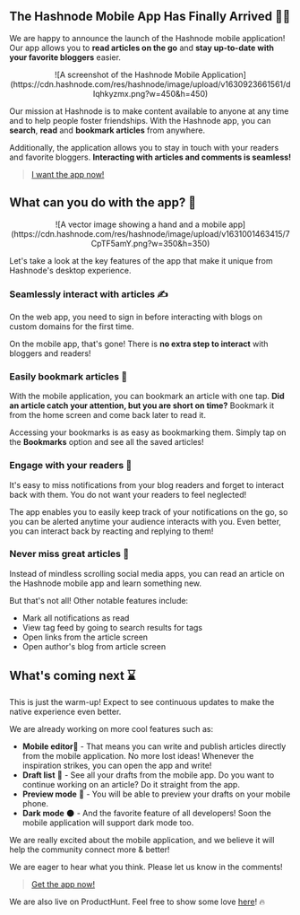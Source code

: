 ## The Hashnode Mobile App Has Finally Arrived 📱🚀

We are happy to announce the launch of the Hashnode mobile application! Our app allows you to **read articles on the go** and **stay up-to-date with your favorite bloggers** easier.

<center>![A screenshot of the Hashnode Mobile Application](https://cdn.hashnode.com/res/hashnode/image/upload/v1630923661561/dIqhkyzmx.png?w=450&h=450)</center>

Our mission at Hashnode is to make content available to anyone at any time and to help people foster friendships. With the Hashnode app, you can **search**, **read** and **bookmark articles** from anywhere.

Additionally, the application allows you to stay in touch with your readers and favorite bloggers. **Interacting with articles and comments is seamless!**

> [I want the app now!](https://hashnode.com/apps)

## What can you do with the app? 📱

<center>![A vector image showing a hand and a mobile app](https://cdn.hashnode.com/res/hashnode/image/upload/v1631001463415/7CpTF5amY.png?w=350&h=350)</center>

Let's take a look at the key features of the app that make it unique from Hashnode's desktop experience.

### **Seamlessly interact with articles** ✍

On the web app, you need to sign in before interacting with blogs on custom domains for the first time. 

On the mobile app, that's gone! There is **no extra step to interact** with bloggers and readers!

### **Easily bookmark articles** 🔖

With the mobile application, you can bookmark an article with one tap. **Did an article catch your attention, but you are short on time?** Bookmark it from the home screen and come back later to read it. 

Accessing your bookmarks is as easy as bookmarking them. Simply tap on the **Bookmarks** option and see all the saved articles!

### **Engage with your readers** 🤳

It's easy to miss notifications from your blog readers and forget to interact back with them. You do not want your readers to feel neglected!

The app enables you to easily keep track of your notifications on the go, so you can be alerted anytime your audience interacts with you. Even better, you can interact back by reacting and replying to them!

### **Never miss great articles** 🎯

Instead of mindless scrolling social media apps, you can read an article on the Hashnode mobile app and learn something new.

But that's not all! Other notable features include:
- Mark all notifications as read
- View tag feed by going to search results for tags
- Open links from the article screen
- Open author's blog from article screen

## What's coming next ⌛

This is just the warm-up! Expect to see continuous updates to make the native experience even better.

We are already working on more cool features such as:
* **Mobile editor**📝 - That means you can write and publish articles directly from the mobile application. No more lost ideas! Whenever the inspiration strikes, you can open the app and write!
* **Draft list** 📃 - See all your drafts from the mobile app. Do you want to continue working on an article? Do it straight from the app.
* **Preview mode** 🔎 - You will be able to preview your drafts on your mobile phone.
* **Dark mode** 🌑 - And the favorite feature of all developers! Soon the mobile application will support dark mode too.

We are really excited about the mobile application, and we believe it will help the community connect more & better!

We are eager to hear what you think. Please let us know in the comments!

> [Get the app now!](https://hashnode.com/apps)

We are also live on ProductHunt. Feel free to show some love [here](https://www.producthunt.com/posts/hashnode-mobile-application)! 🔥

